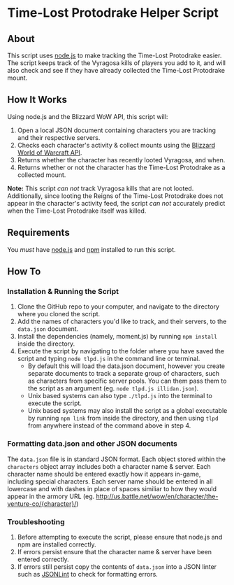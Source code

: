 # Time-Lost Protodrake Helper Script #

## About ##
This script uses [node.js](http://nodejs.org) to make tracking the Time-Lost Protodrake easier. The script keeps track of the Vyragosa kills of players you add to it, and will also check and see if they have already collected the Time-Lost Protodrake mount.

## How It Works ##
Using node.js and the Blizzard WoW API, this script will:

1. Open a local JSON document containing characters you are tracking and their respective servers.
2. Checks each character's activity & collect mounts using the [Blizzard World of Warcraft API](https://github.com/Blizzard/api-wow-docs).
3. Returns whether the character has recently looted Vyragosa, and when.
4. Returns whether or not the character has the Time-Lost Protodrake as a collected mount.

**Note:** This script *can not* track Vyragosa kills that are not looted. Additionally, since looting the Reigns of the Time-Lost Protodrake does not appear in the character's activity feed, the script *can not* accurately predict when the Time-Lost Protodrake itself was killed.

## Requirements ##
You *must* have [node.js](http://nodejs.org) and [npm](https://npmjs.org/) installed to run this script.

## How To ##
### Installation & Running the Script ###
1. Clone the GitHub repo to your computer, and navigate to the directory where you cloned the script.
2. Add the names of characters you'd like to track, and their servers, to the `data.json` document.
3. Install the dependencies (namely, moment.js) by running `npm install` inside the directory.
4. Execute the script by navigating to the folder where you have saved the script and typing `node tlpd.js` in the command line or terminal.
	* By default this will load the data.json document, however you create separate documents to track a separate group of characters, such as characters from specific server pools. You can them pass them to the script as an argument (eg. `node tlpd.js illidan.json`).
	* Unix based systems can also type `./tlpd.js` into the terminal to execute the script.
	* Unix based systems may also install the script as a global executable by running `npm link` from inside the directory, and then using `tlpd` from anywhere instead of the command above in step 4.

### Formatting data.json and other JSON documents ###
The `data.json` file is in standard JSON format. Each object stored within the `characters` object array includes both a character name & server. Each character name should be entered exactly how it appears in-game, including special characters. Each server name should be entered in all lowercase and with dashes in place of spaces similiar to how they would appear in the armory URL (eg. http://us.battle.net/wow/en/character/the-venture-co/{character}/)

### Troubleshooting ###
1. Before attempting to execute the script, please ensure that node.js and npm are installed correctly.
2. If errors persist ensure that the character name & server have been entered correctly.
3. If errors still persist copy the contents of `data.json` into a JSON linter such as [JSONLint](http://jsonlint.com/) to check for formatting errors.